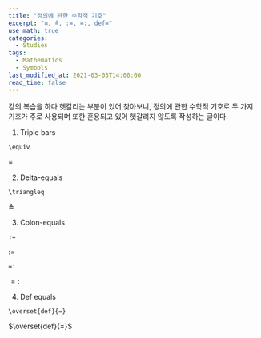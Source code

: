 ```yaml
---
title: "정의에 관한 수학적 기호"
excerpt: "≡, ≜, :=, =:, def="
use_math: true
categories:
  - Studies
tags:
  - Mathematics
  - Symbols
last_modified_at: 2021-03-03T14:00:00
read_time: false
---
```


강의 복습을 하다 헷갈리는 부분이 있어 찾아보니, 정의에 관한 수학적 기호로 두 가지 기호가 주로 사용되며 또한 혼용되고 있어 헷갈리지 않도록 작성하는 글이다.

1. Triple bars
~~~
\equiv
~~~
$\equiv$

2. Delta-equals
~~~
\triangleq
~~~
$\triangleq$

3. Colon-equals
~~~
:=
~~~
$:=$
~~~
=:
~~~
$=:$

4. Def equals
~~~
\overset{def}{=}
~~~
$\overset{def}{=}$
